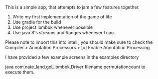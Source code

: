 This is a simple app, that attempts to jam a few features together.

1. Write my first implementation of the game of life
2. Use gradle for the build
3. Use project lombok whenever possible
4. Use java 8's streams and Ranges whenever I can.

Please note to import this into intellij you should make sure to check the 
Compiler > Annotation Processors > [x] Enable Annotation Processing

I have provided a few example screens in the examples directory

java com.nate_land.gol_lombok.Driver filename permutationcount to execute them.
